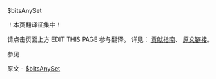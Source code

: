  $bitsAnySet

 ！本页翻译征集中！

请点击页面上方 EDIT THIS PAGE 参与翻译。
详见：
[贡献指南]( https://github.com/JinMuInfo/MongoDB-Manual-zh/blob/master/CONTRIBUTING.md )、
[原文链接](  https://docs.mongodb.com/manual/reference/operator/query/bitsAnySet/  )。

 参见

原文 - [$bitsAnySet]( https://docs.mongodb.com/manual/reference/operator/query/bitsAnySet/ )

